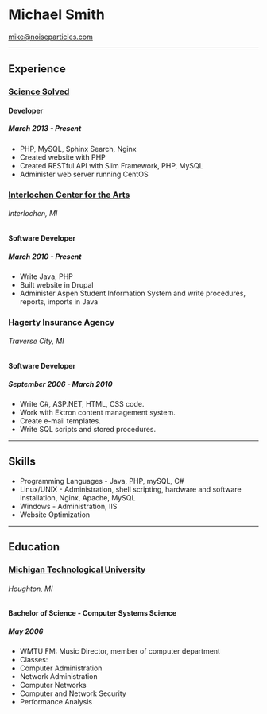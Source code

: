 # Michael Smith
<mike@noiseparticles.com>

- - -

## Experience

### [Science Solved](https://www.sciencesolved.com)
#### Developer
##### March 2013 - Present

* PHP, MySQL, Sphinx Search, Nginx
* Created website with PHP
* Created RESTful API with Slim Framework, PHP, MySQL
* Administer web server running CentOS


### [Interlochen Center for the Arts](http://www.interlochen.org)
###### Interlochen, MI

#### Software Developer
##### March 2010 - Present

* Write Java, PHP
* Built website in Drupal
* Administer Aspen Student Information System and write procedures, reports, imports in Java


### [Hagerty Insurance Agency](http://www.hagerty.com)
###### Traverse City, MI
      
#### Software Developer
##### September 2006 - March 2010
      
* Write C#, ASP.NET, HTML, CSS code.
* Work with Ektron content management system.
* Create e-mail templates.
* Write SQL scripts and stored procedures.

- - -

## Skills
* Programming Languages - Java, PHP, mySQL, C#
* Linux/UNIX - Administration, shell scripting, hardware and software installation, Nginx, Apache, MySQL
* Windows - Administration, IIS
* Website Optimization

- - -

## Education
### [Michigan Technological University](http://www.mtu.edu)
###### Houghton, MI

#### Bachelor of Science - Computer Systems Science
##### May 2006

* WMTU FM: Music Director, member of computer department
* Classes:  
 * Computer Administration
 * Network Administration
 * Computer Networks
 * Computer and Network Security
 * Performance Analysis
